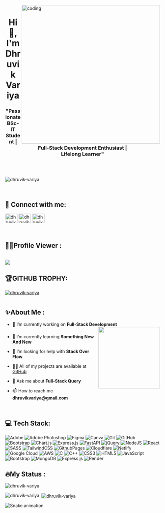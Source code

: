 <img align="right" alt="coding" width="450" src="https://media.tenor.com/NOYF3f82b_gAAAAC/programmer.gif">

<h1 align="center">Hi 👋, I'm Dhruvik Variya</h1>
<h3 align="center">"Passionate BSc-IT Student | <br> Full-Stack Development Enthusiast | <br> Lifelong Learner"</h3>

<br><br>

<p align="left"> <img src="https://komarev.com/ghpvc/?username=dhruvik-variya&label=Profile%20views&color=0e75b6&style=flat" alt="dhruvik-variya" /> </p>

<br>

<h2 align="left">🤍 Connect with me:</h3>
<p align="left">
<a href="https://linkedin.com/in/dhruvik variya" target="blank"><img align="center" src="https://raw.githubusercontent.com/rahuldkjain/github-profile-readme-generator/master/src/images/icons/Social/linked-in-alt.svg" alt="dhruvik variya" height="30" width="40" /></a>
<a href="https://fb.com/dhruvik variya" target="blank"><img align="center" src="https://raw.githubusercontent.com/rahuldkjain/github-profile-readme-generator/master/src/images/icons/Social/facebook.svg" alt="dhruvik variya" height="30" width="40" /></a>
<a href="https://instagram.com/dhruvik_variya_07" target="blank"><img align="center" src="https://raw.githubusercontent.com/rahuldkjain/github-profile-readme-generator/master/src/images/icons/Social/instagram.svg" alt="dhruvik_variya_07" height="30" width="40" /></a>
</p>
<br>
  <h2><font>🧑‍🎓Profile Viewer :</font></h2> <br>
  <img src="https://profile-counter.glitch.me/dhruvik-variya/count.svg?"/>
<br>

## 🏆GITHUB TROPHY: 

<p align="left"> <a href="https://github.com/ryo-ma/github-profile-trophy"><img src="https://github-profile-trophy.vercel.app/?username=dhruvik-variya" alt="dhruvik-variya" /></a> </p>

<p align="left"> <a href="https://twitter.com/" target="blank"><img src="https://img.shields.io/twitter/follow/?logo=twitter&style=for-the-badge" alt="" /></a> </p>

<font><h2>✨About Me :</h2></font>
- 🔭 I’m currently working on **Full-Stack Development**  
  <img height="200" src="https://i.imgflip.com/65efzo.gif"   align="right" />
 

###

- 🌱 I’m currently learning **Something New And New**

- 🤝 I’m looking for help with **Stack Over Flow**

- 👨‍💻 All of my projects are available at [GitHub](GitHub)

- 💬 Ask me about **Full-Stack Query**

- 📫 How to reach me **dhruvikvariya@gmail.com**

<br>

<h2 align="left">💻 Tech Stack:</h3>
<p align="left"> <p><img src="https://img.shields.io/badge/adobe-%23FF0000.svg?style=flat&amp;logo=adobe&amp;logoColor=white" alt="Adobe"> <img src="https://img.shields.io/badge/adobe%20photoshop-%2331A8FF.svg?style=flat&amp;logo=adobe%20photoshop&amp;logoColor=white" alt="Adobe Photoshop"> <img src="https://img.shields.io/badge/figma-%23F24E1E.svg?style=flat&amp;logo=figma&amp;logoColor=white" alt="Figma"> <img src="https://img.shields.io/badge/Canva-%2300C4CC.svg?style=flat&amp;logo=Canva&amp;logoColor=white" alt="Canva"> <img src="https://img.shields.io/badge/git-%23F05033.svg?style=flat&amp;logo=git&amp;logoColor=white" alt="Git"> <img src="https://img.shields.io/badge/github-%23121011.svg?style=flat&amp;logo=github&amp;logoColor=white" alt="GitHub"> <img src="https://img.shields.io/badge/bootstrap-%238511FA.svg?style=flat&amp;logo=bootstrap&amp;logoColor=white" alt="Bootstrap"> <img src="https://img.shields.io/badge/chart.js-F5788D.svg?style=flat&amp;logo=chart.js&amp;logoColor=white" alt="Chart.js"> <img src="https://img.shields.io/badge/express.js-%23404d59.svg?style=flat&amp;logo=express&amp;logoColor=%2361DAFB" alt="Express.js"> <img src="https://img.shields.io/badge/FastAPI-005571?style=flat&amp;logo=fastapi" alt="FastAPI"> <img src="https://img.shields.io/badge/jquery-%230769AD.svg?style=flat&amp;logo=jquery&amp;logoColor=white" alt="jQuery"> <img src="https://img.shields.io/badge/node.js-6DA55F?style=flat&amp;logo=node.js&amp;logoColor=white" alt="NodeJS"> <img src="https://img.shields.io/badge/react-%2320232a.svg?style=flat&amp;logo=react&amp;logoColor=%2361DAFB" alt="React"> <img src="https://img.shields.io/badge/SASS-hotpink.svg?style=flat&amp;logo=SASS&amp;logoColor=white" alt="SASS"> <img src="https://img.shields.io/badge/tailwindcss-%2338B2AC.svg?style=flat&amp;logo=tailwind-css&amp;logoColor=white" alt="TailwindCSS"> <img src="https://img.shields.io/badge/github%20pages-121013?style=flat&amp;logo=github&amp;logoColor=white" alt="GithubPages"> <img src="https://img.shields.io/badge/Cloudflare-F38020?style=flat&amp;logo=Cloudflare&amp;logoColor=white" alt="Cloudflare"> <img src="https://img.shields.io/badge/netlify-%23000000.svg?style=flat&amp;logo=netlify&amp;logoColor=#00C7B7" alt="Netlify"> <img src="https://img.shields.io/badge/GoogleCloud-%234285F4.svg?style=flat&amp;logo=google-cloud&amp;logoColor=white" alt="Google Cloud"> <img src="https://img.shields.io/badge/AWS-%23FF9900.svg?style=flat&amp;logo=amazon-aws&amp;logoColor=white" alt="AWS"> <img src="https://img.shields.io/badge/c-%2300599C.svg?style=flat&amp;logo=c&amp;logoColor=white" alt="C"> <img src="https://img.shields.io/badge/c++-%2300599C.svg?style=flat&amp;logo=c%2B%2B&amp;logoColor=white" alt="C++"> <img src="https://img.shields.io/badge/css3-%231572B6.svg?style=flat&amp;logo=css3&amp;logoColor=white" alt="CSS3"> <img src="https://img.shields.io/badge/html5-%23E34F26.svg?style=flat&amp;logo=html5&amp;logoColor=white" alt="HTML5"> <img src="https://img.shields.io/badge/javascript-%23323330.svg?style=flat&amp;logo=javascript&amp;logoColor=%23F7DF1E" alt="JavaScript"> <img src="https://img.shields.io/badge/bootstrap-%238511FA.svg?style=flat&amp;logo=bootstrap&amp;logoColor=white" alt="Bootstrap">  <img src="https://img.shields.io/badge/MongoDB-%234ea94b.svg?style=flat&amp;logo=mongodb&amp;logoColor=white" alt="MongoDB"> <img src="https://img.shields.io/badge/express.js-%23404d59.svg?style=flat&amp;logo=express&amp;logoColor=%2361DAFB" alt="Express.js"> <img src="https://img.shields.io/badge/Render-%46E3B7.svg?style=flat&amp;logo=render&amp;logoColor=white" alt="Render"></p> </p>

<font><h2>🔥My Status :</h2></font>
<p><img align="center" src="https://github-readme-streak-stats.herokuapp.com/?user=dhruvik-variya&" alt="dhruvik-variya" /></p>

<p><img align="left" src="https://github-readme-stats.vercel.app/api/top-langs?username=dhruvik-variya&show_icons=true&locale=en&layout=compact" alt="dhruvik-variya" /></p>

<p>&nbsp;<img align="center" src="https://github-readme-stats.vercel.app/api?username=dhruvik-variya&show_icons=true&locale=en" alt="dhruvik-variya" /></p>

<img src="https://raw.githubusercontent.com/Sutil/Sutil/2b2fad3bf54522bb30c8c170591fc68ff51b69e6/github-contribution-grid-snake2.svg" alt="Snake animation" style="max-width: 100%;">
